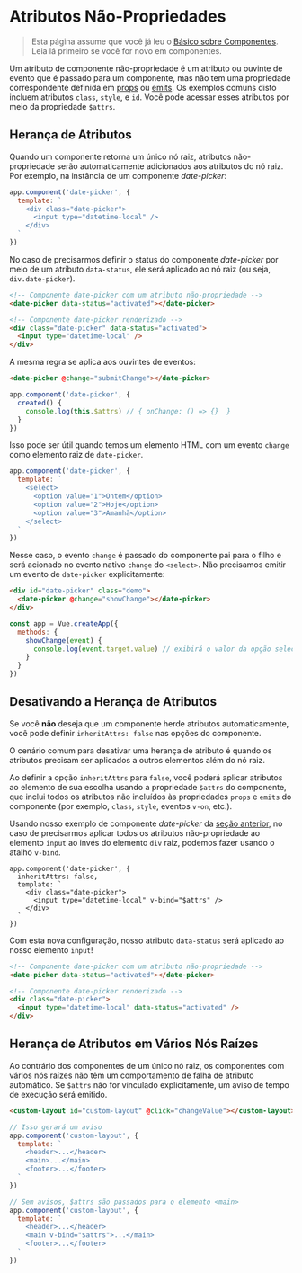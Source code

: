 # Atributos Não-Propriedades

> Esta página assume que você já leu o [Básico sobre Componentes](component-basics.md). Leia lá primeiro se você for novo em componentes.

Um atributo de componente não-propriedade é um atributo ou ouvinte de evento que é passado para um componente, mas não tem uma propriedade correspondente definida em [props](component-props.html) ou [emits](component-custom-events.html#defining-custom-events). Os exemplos comuns disto incluem atributos `class`, `style`, e `id`. Você pode acessar esses atributos por meio da propriedade `$attrs`.

## Herança de Atributos

Quando um componente retorna um único nó raiz, atributos não-propriedade serão automaticamente adicionados aos atributos do nó raiz. Por exemplo, na instância de um componente _date-picker_:

```js
app.component('date-picker', {
  template: `
    <div class="date-picker">
      <input type="datetime-local" />
    </div>
  `
})
```

No caso de precisarmos definir o status do componente _date-picker_ por meio de um atributo `data-status`, ele será aplicado ao nó raiz (ou seja, `div.date-picker`).

```html
<!-- Componente date-picker com um atributo não-propriedade -->
<date-picker data-status="activated"></date-picker>

<!-- Componente date-picker renderizado -->
<div class="date-picker" data-status="activated">
  <input type="datetime-local" />
</div>
```

A mesma regra se aplica aos ouvintes de eventos:

```html
<date-picker @change="submitChange"></date-picker>
```

```js
app.component('date-picker', {
  created() {
    console.log(this.$attrs) // { onChange: () => {}  }
  }
})
```

Isso pode ser útil quando temos um elemento HTML com um evento `change` como elemento raiz de `date-picker`.

```js
app.component('date-picker', {
  template: `
    <select>
      <option value="1">Ontem</option>
      <option value="2">Hoje</option>
      <option value="3">Amanhã</option>
    </select>
  `
})
```

Nesse caso, o evento `change` é passado do componente pai para o filho e será acionado no evento nativo `change` do `<select>`. Não precisamos emitir um evento de `date-picker` explicitamente:

```html
<div id="date-picker" class="demo">
  <date-picker @change="showChange"></date-picker>
</div>
```

```js
const app = Vue.createApp({
  methods: {
    showChange(event) {
      console.log(event.target.value) // exibirá o valor da opção selecionada
    }
  }
})
```

## Desativando a Herança de Atributos

Se você **não** deseja que um componente herde atributos automaticamente, você pode definir `inheritAttrs: false` nas opções do componente.

O cenário comum para desativar uma herança de atributo é quando os atributos precisam ser aplicados a outros elementos além do nó raiz.

Ao definir a opção `inheritAttrs` para `false`, você poderá aplicar atributos ao elemento de sua escolha usando a propriedade `$attrs` do componente, que inclui todos os atributos não incluídos às propriedades `props` e `emits` do componente (por exemplo, `class`, `style`, eventos `v-on`, etc.).

Usando nosso exemplo de componente _date-picker_ da [seção anterior](#heranca-de-atributos), no caso de precisarmos aplicar todos os atributos não-propriedade ao elemento `input` ao invés do elemento `div` raiz, podemos fazer usando o atalho `v-bind`.

```js{5}
app.component('date-picker', {
  inheritAttrs: false,
  template: `
    <div class="date-picker">
      <input type="datetime-local" v-bind="$attrs" />
    </div>
  `
})
```

Com esta nova configuração, nosso atributo `data-status` será aplicado ao nosso elemento `input`!

```html
<!-- Componente date-picker com um atributo não-propriedade -->
<date-picker data-status="activated"></date-picker>

<!-- Componente date-picker renderizado -->
<div class="date-picker">
  <input type="datetime-local" data-status="activated" />
</div>
```

## Herança de Atributos em Vários Nós Raízes

Ao contrário dos componentes de um único nó raiz, os componentes com vários nós raízes não têm um comportamento de falha de atributo automático. Se `$attrs` não for vinculado explicitamente, um aviso de tempo de execução será emitido.

```html
<custom-layout id="custom-layout" @click="changeValue"></custom-layout>
```

```js
// Isso gerará um aviso
app.component('custom-layout', {
  template: `
    <header>...</header>
    <main>...</main>
    <footer>...</footer>
  `
})

// Sem avisos, $attrs são passados para o elemento <main>
app.component('custom-layout', {
  template: `
    <header>...</header>
    <main v-bind="$attrs">...</main>
    <footer>...</footer>
  `
})
```
